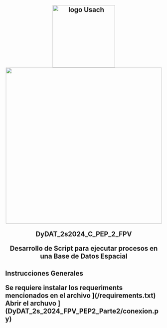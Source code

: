 <h2 align="center">
  <img width="200" src="https://upload.wikimedia.org/wikipedia/commons/d/d9/Usach_P1.png" alt="logo Usach" ><img width= "500" src ="https://www.digea.usach.cl/digea/site/artic/20230110/imag/foto_0000000620230110165150/LOGO_DIGEA_MAIN_01.png">
<p> DyDAT_2s2024_C_PEP_2_FPV
<p>Desarrollo de Script para ejecutar procesos en una Base de Datos Espacial
</h2>
<h2> Instrucciones Generales
<p></p> Se requiere instalar los requeriments mencionados en el archivo ](/requirements.txt)
Abrir el archuvo ](DyDAT_2s_2024_FPV_PEP2_Parte2/conexion.py)


